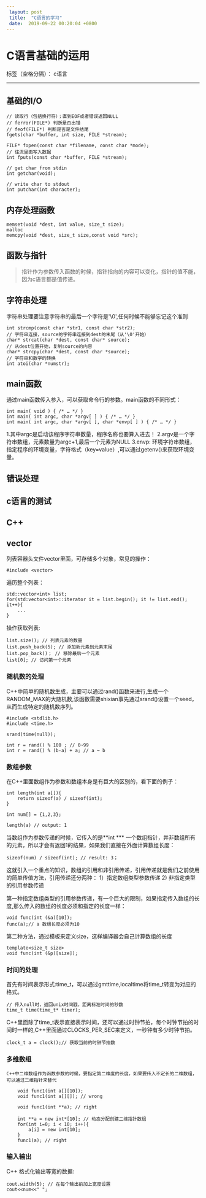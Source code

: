 ```yaml
---
 layout: post
 title:  "C语言的学习" 
 date:  2019-09-22 00:20:04 +0800
--- 
```

# C语言基础的运用

标签（空格分隔）： c语言

---

## 基础的I/O

```
// 读取行（包括换行符）；直到EOF或者错误返回NULL
// ferror(FILE*) 判断是否出错
// feof(FILE*) 判断是否是文件结尾
fgets(char *buffer, int size, FILE *stream); 

FILE* fopen(const char *filename, const char *mode);
// 往流里面写入数据
int fputs(const char *buffer, FILE *stream);

// get char from stdin
int getchar(void);

// write char to stdout
int putchar(int character);

```

## 内存处理函数
```
memset(void *dest, int value, size_t size);
malloc
memcpy(void *dest, size_t size,const void *src);
```
## 函数与指针

> 指针作为参数传入函数的时候，指针指向的内容可以变化，指针的值不能，因为c语言都是值传递。

## 字符串处理

字符串处理要注意字符串的最后一个字符是'\0',任何时候不能够忘记这个准则
```
int strcmp(const char *str1, const char *str2);
// 字符串连接，source的字符串连接到dest的末尾（从'\0'开始）
char* strcat(char *dest, const char* source);
// 从dest位置开始，复制source的内容
char* strcpy(char *dest, const char *source);
// 字符串和数字的转换
int atoi(char *numstr);
```

## main函数

通过main函数传入参入，可以获取命令行的参数。main函数的不同形式：

```
int main( void ) { /* … */ }
int main( int argc, char *argv[ ] ) { /* … */ }
int main( int argc, char *argv[ ], char *envp[ ] ) { /* … */ }
```
1.其中argc是启动该程序字符串数量，程序名称也要算入进去！
2.argv是一个字符串数组，元素数量为argc+1,最后一个元素为NULL
3.envp: 环境字符串数组，指定程序的环境变量，字符格式（key=value）,可以通过getenv()来获取环境变量。

## 错误处理



## c语言的测试


## C++

## vector

列表容器头文件vector里面，可存储多个对象，常见的操作：
```
#include <vector>
```

遍历整个列表：

```
std::vector<int> list;
for(std:vector<int>::iterator it = list.begin(); it != list.end(); it++){
    ...
}
```

操作获取列表:
```
list.size(); // 列表元素的数量
list.push_back(5); // 添加新元素到元素末尾
list.pop_back()； // 移除最后一个元素
list[0]; // 访问第一个元素
```

### 随机数的处理

C++中简单的随机数生成，主要可以通过rand()函数来进行,生成一个RANDOM_MAX的大随机数,该函数需要shixian事先通过srand()设置一个seed，从而生成特定的随机数序列。
```
#include <stdlib.h>
#include <time.h>

srand(time(null));

int r = rand() % 100 ; // 0~99
int r = rand() % (b-a) + a; // a ~ b
```

### 数组参数

在C++里面数组作为参数和数组本身是有巨大的区别的，看下面的例子：
```
int length(int a[]){
    return sizeof(a) / sizeof(int);
}

int num[] = {1,2,3};

length(a) // output: 1
```

当数组作为参数传递的时候，它传入的是**int *** 一个数组指针，并非数组所有的元素，所以才会有返回1的结果，如果我们直接在外面计算数组长度：
```
sizeof(num) / sizeof(int); // result: 3；
```
这就引入一个重点的知识，数组的引用和非引用传递，引用传递就是我们之前使用的简单传值方法，引用传递还分两种：
1）指定数组类型参数传递
2) 非指定类型的引用参数传递

第一种指定数组类型的引用参数传递，有一个巨大的限制，如果指定传入数组的长度,那么传入的数组的长度必须和指定的长度一样：
```
void func(int (&a)[10]);
func(a);// a 数组长度必须为10
```

第二种方法，通过模板来定义size，这样编译器会自己计算数组的长度
```
template<size_t size>
void func(int (&p)[size]);

```

### 时间的处理
首先有时间表示形式:time_t，可以通过gmttime,localtime将time_t转变为对应的格式。
```
// 传入null时，返回unix时间戳，距离标准时间的秒数
time_t time(time_t* timer);
```
C++里面除了time_t表示直接表示时间，还可以通过时钟节拍，每个时钟节拍的时间时一样的,C++里面通过CLOCKS_PER_SEC来定义，一秒钟有多少时钟节拍。

```
clock_t a = clock();// 获取当前的时钟节拍数
```

### 多维数组

    C++中二维数组作为函数参数的时候，要指定第二维度的长度，如果要传入不定长的二维数组，可以通过二维指针来替代
```
    void func1(int a[][10]);
    void func1(int a[][]); // wrong
    
    void func1(int **a); // right

    int **a = new int*[10]; // 动态分配创建二维指针数组
    for(int i=0; i < 10; i++){
        a[i] = new int[10];
    }
    func1(a); // right

```

### 输入输出

C++ 格式化输出等宽的数据:
```
cout.width(5); // 在每个输出前加上宽度设置 
cout<<num<<" "; 
```